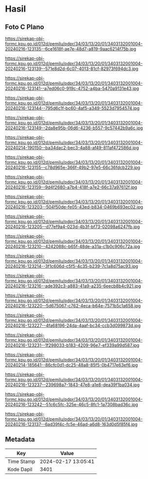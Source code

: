 # Hasil

## Foto C Plano

https://sirekap-obj-formc.kpu.go.id/012d/pemilu/pdpr/34/03/13/20/01/3403132001004-20240216-123135--6ce1618f-ae7e-48d7-a819-9aac6214f75b.jpg

https://sirekap-obj-formc.kpu.go.id/012d/pemilu/pdpr/34/03/13/20/01/3403132001004-20240216-123139--571e8d2d-6c07-4013-81cf-82973f694dc3.jpg

https://sirekap-obj-formc.kpu.go.id/012d/pemilu/pdpr/34/03/13/20/01/3403132001004-20240216-123141--a7ed06c0-919c-4752-a4ba-5470a9131e43.jpg

https://sirekap-obj-formc.kpu.go.id/012d/pemilu/pdpr/34/03/13/20/01/3403132001004-20240216-123144--795d6c1f-bc60-4af5-a349-5523d7954574.jpg

https://sirekap-obj-formc.kpu.go.id/012d/pemilu/pdpr/34/03/13/20/01/3403132001004-20240216-123149--2da8e95b-06d6-4236-b557-9c57442b9a6c.jpg

https://sirekap-obj-formc.kpu.go.id/012d/pemilu/pdpr/34/03/13/20/01/3403132001004-20240214-190150--ba34dac2-bec3-4a88-af49-811af472586d.jpg

https://sirekap-obj-formc.kpu.go.id/012d/pemilu/pdpr/34/03/13/20/01/3403132001004-20240216-123155--c78d965e-366f-49b2-97e5-66c36fdcb229.jpg

https://sirekap-obj-formc.kpu.go.id/012d/pemilu/pdpr/34/03/13/20/01/3403132001004-20240216-123159--9d4f2680-a7b4-418f-a7e2-66c37a97612f.jpg

https://sirekap-obj-formc.kpu.go.id/012d/pemilu/pdpr/34/03/13/20/01/3403132001004-20240216-123203--504f50de-fe05-43ed-b834-0469b693ec02.jpg

https://sirekap-obj-formc.kpu.go.id/012d/pemilu/pdpr/34/03/13/20/01/3403132001004-20240216-123205--d77ef9a4-023d-4b3f-bf73-02098a6247fb.jpg

https://sirekap-obj-formc.kpu.go.id/012d/pemilu/pdpr/34/03/13/20/01/3403132001004-20240216-123210--4242088c-b65f-48de-a31a-c1b0c906c72a.jpg

https://sirekap-obj-formc.kpu.go.id/012d/pemilu/pdpr/34/03/13/20/01/3403132001004-20240216-123214--3f1c606d-c5f5-4c35-b239-7c1a8d75ac93.jpg

https://sirekap-obj-formc.kpu.go.id/012d/pemilu/pdpr/34/03/13/20/01/3403132001004-20240216-123216--ade392c3-a883-41a9-a235-6eecb8b4c921.jpg

https://sirekap-obj-formc.kpu.go.id/012d/pemilu/pdpr/34/03/13/20/01/3403132001004-20240216-123220--5d675067-c762-4eca-b64e-7571b5c1a658.jpg

https://sirekap-obj-formc.kpu.go.id/012d/pemilu/pdpr/34/03/13/20/01/3403132001004-20240216-123227--4fa68196-24da-4aaf-bc34-ccb3d099873d.jpg

https://sirekap-obj-formc.kpu.go.id/012d/pemilu/pdpr/34/03/13/20/01/3403132001004-20240216-123231--1f298033-b183-4209-96e7-ef339a99d587.jpg

https://sirekap-obj-formc.kpu.go.id/012d/pemilu/pdpr/34/03/13/20/01/3403132001004-20240214-185641--86cfc0d1-dc25-48a8-85f5-0b4717e63ef6.jpg

https://sirekap-obj-formc.kpu.go.id/012d/pemilu/pdpr/34/03/13/20/01/3403132001004-20240216-123237--239698a7-1843-47e8-a1e8-dea39f1ba034.jpg

https://sirekap-obj-formc.kpu.go.id/012d/pemilu/pdpr/34/03/13/20/01/3403132001004-20240216-123242--51c6c5fc-325e-46c5-8fc1-1a7308bad36c.jpg

https://sirekap-obj-formc.kpu.go.id/012d/pemilu/pdpr/34/03/13/20/01/3403132001004-20240216-123137--6ad39f4c-fc5e-46ad-a6d8-163d0d5f85f4.jpg


## Metadata

| Key        | Value               |
| ---------- | ------------------- |
| Time Stamp | 2024-02-17 13:05:41 |
| Kode Dapil | 3401                |



